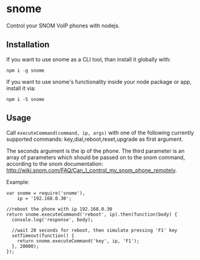 # snome
Control your SNOM VoIP phones with nodejs.

## Installation
If you want to use snome as a CLI tool, than install it globally with:
```
npm i -g snome
```

If you want to use snome's functionality inside your node package or app, install it via:
```
npm i -S snome
```

## Usage
Call ```executeCommand(command, ip, args)``` with one of the following currently supported commands: key,dial,reboot,reset,upgrade as first argument.

The seconds argument is the ip of the phone. The third parameter is an array of parameters which should be passed on to the snom command, according to the snom documentation:
http://wiki.snom.com/FAQ/Can_I_control_my_snom_phone_remotely.

Example:
```
var snome = require('snome'),
    ip = '192.168.0.30';

//reboot the phone with ip 192.168.0.30
return snome.executeCommand('reboot', ip).then(function(body) {
  console.log('response', body);
  
  //wait 20 seconds for reboot, then simulate pressing 'F1' key
  setTimeout(function() {
    return snome.executeCommand('key', ip, 'F1');
  }, 20000);
});
```

